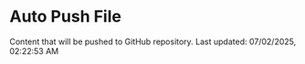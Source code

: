 # Auto Push File

Content that will be pushed to GitHub repository.
Last updated: 07/02/2025, 02:22:53 AM